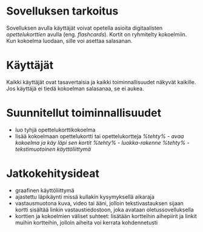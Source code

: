 # Sovelluksen tarkoitus 
Sovelluksen avulla käyttäjät voivat opetella asioita digitaalisten _opettelukorttien_ avulla (eng. _flashcards_). Kortit on ryhmitelty kokoelmiin. Kun kokoelma luodaan, sille voi asettaa salasanan.  

# Käyttäjät
Kaikki käyttäjät ovat tasavertaisia ja kaikki toiminnallisuudet näkyvät kaikille. Jos käyttäjä ei tiedä kokoelman salasanaa, se ei aukea. 

# Suunnitellut toiminnallisuudet
- luo tyhjä opettelukorttikokoelma
- lisää kokoelmaan opettelukortti tai opettelukortteja
_%tehty% - avaa kokoelma ja käy läpi sen kortit_
_%tehty% - luokka-rakenne_
_%tehty% - tekstimuotoinen käyttöliittymä_

# Jatkokehitysideat
- graafinen käyttöliittymä
- ajastettu läpikäynti missä kullakin kysymyksellä aikaraja
- vastausmuotona kuva, video tai ääni, jolloin tekstivastauksen sijaan kortti sisältää linkin vastaustiedostoon, joka avataan oletussovelluksella
- korttien ja kokoelmien väliset suhteet: lisätään kortteihin aihepiirit ja linkit muihin kortteihin, jolloin aiheita voi kerrata kohdennetusti  
